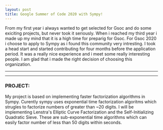 ```yaml
---
layout: post
title: Google Summer of Code 2020 with Sympy!
---
```

From my first year i always wanted to get selected for Gsoc and do some exiciting projects, but never took it seriously. When i reached  my third year i made up my mind that it is a high time for preparig for Gsoc. For Gsoc 2020 i choose to apply to Sympy as i found this community very intresting. I took a head start and started contributing for four months before the application period. It was a really nice experience and i meet some really interesting people. I am glad that i made the right decision of choosing this organization.

----
****

### PROJECT:

My project is based on implementing faster factorization algorithms in Sympy. Curently sympy uses exponential time factorization algoritms which strugles to factorize numbers of greater than ~20 digits. I will be implementing Lenstra's Elliptic Curve Factorization and the Self-Initializing Quadratic Sieve. These are sub-exponential time algorithms which can easily factor number of less than 50 digits within seconds.
